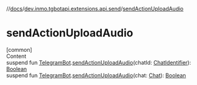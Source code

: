//[docs](../../index.md)/[dev.inmo.tgbotapi.extensions.api.send](index.md)/[sendActionUploadAudio](send-action-upload-audio.md)



# sendActionUploadAudio  
[common]  
Content  
suspend fun [TelegramBot](../dev.inmo.tgbotapi.bot/index.md#%5Bdev.inmo.tgbotapi.bot%2FTelegramBot%2F%2F%2FPointingToDeclaration%2F%5D%2FClasslikes%2F625018081).[sendActionUploadAudio](send-action-upload-audio.md)(chatId: [ChatIdentifier](../dev.inmo.tgbotapi.types/-chat-identifier/index.md)): [Boolean](https://kotlinlang.org/api/latest/jvm/stdlib/kotlin/-boolean/index.html)  
suspend fun [TelegramBot](../dev.inmo.tgbotapi.bot/index.md#%5Bdev.inmo.tgbotapi.bot%2FTelegramBot%2F%2F%2FPointingToDeclaration%2F%5D%2FClasslikes%2F625018081).[sendActionUploadAudio](send-action-upload-audio.md)(chat: [Chat](../dev.inmo.tgbotapi.types.chat.abstracts/-chat/index.md)): [Boolean](https://kotlinlang.org/api/latest/jvm/stdlib/kotlin/-boolean/index.html)  



